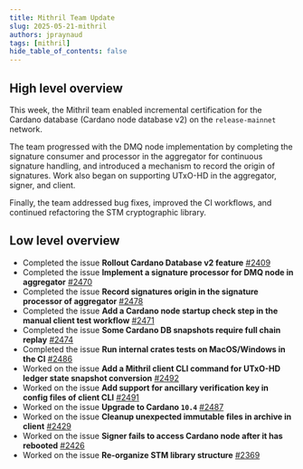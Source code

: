 ```yaml
---
title: Mithril Team Update
slug: 2025-05-21-mithril
authors: jpraynaud
tags: [mithril]
hide_table_of_contents: false
---
```


## High level overview

This week, the Mithril team enabled incremental certification for the Cardano database (Cardano node database v2) on the `release-mainnet` network.

The team progressed with the DMQ node implementation by completing the signature consumer and processor in the aggregator for continuous signature handling, and introduced a mechanism to record the origin of signatures. Work also began on supporting UTxO-HD in the aggregator, signer, and client.

Finally, the team addressed bug fixes, improved the CI workflows, and continued refactoring the STM cryptographic library.

## Low level overview

- Completed the issue **Rollout Cardano Database v2 feature** [#2409](https://github.com/input-output-hk/mithril/issues/2409)
- Completed the issue **Implement a signature processor for DMQ node in aggregator** [#2470](https://github.com/input-output-hk/mithril/issues/2470)
- Completed the issue **Record signatures origin in the signature processor of aggregator** [#2478](https://github.com/input-output-hk/mithril/issues/2478)
- Completed the issue **Add a Cardano node startup check step in the manual client test workflow** [#2471](https://github.com/input-output-hk/mithril/issues/2471)
- Completed the issue **Some Cardano DB snapshots require full chain replay** [#2474](https://github.com/input-output-hk/mithril/issues/2474)
- Completed the issue **Run internal crates tests on MacOS/Windows in the CI** [#2486](https://github.com/input-output-hk/mithril/issues/2486)
- Worked on the issue **Add a Mithril client CLI command for UTxO-HD ledger state snapshot conversion** [#2492](https://github.com/input-output-hk/mithril/issues/2492)
- Worked on the issue **Add support for ancillary verification key in config files of client CLI** [#2491](https://github.com/input-output-hk/mithril/issues/2491)
- Worked on the issue **Upgrade to Cardano `10.4`** [#2487](https://github.com/input-output-hk/mithril/issues/2487)
- Worked on the issue **Cleanup unexpected immutable files in archive in client** [#2429](https://github.com/input-output-hk/mithril/issues/2429)
- Worked on the issue **Signer fails to access Cardano node after it has rebooted** [#2426](https://github.com/input-output-hk/mithril/issues/2426)
- Worked on the issue **Re-organize STM library structure** [#2369](https://github.com/input-output-hk/mithril/issues/2369)
